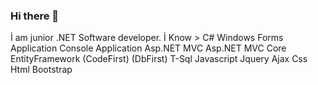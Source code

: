 ### Hi there 👋


İ am junior .NET Software developer.
İ Know >
C#
Windows Forms Application
Console Application
Asp.NET MVC
Asp.NET MVC Core
EntityFramework (CodeFirst) (DbFirst)
T-Sql
Javascript
Jquery
Ajax
Css
Html
Bootstrap

